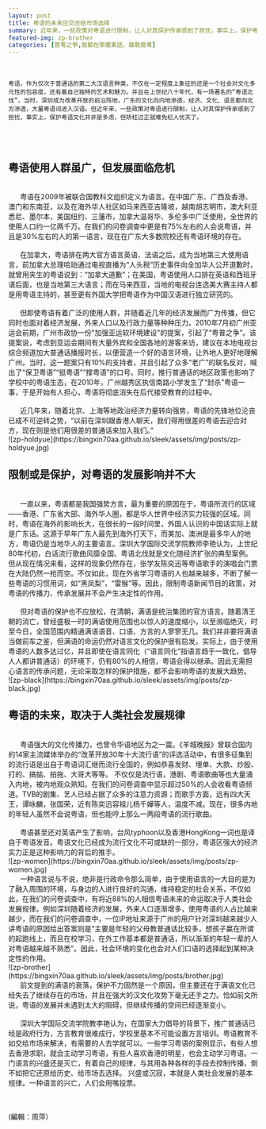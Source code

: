 ```yaml
---
layout: post
title: 粤语的未来应交还给市场选择
summary: 近年来，一些政策对粤语进行限制，让人对其保护传承感到了担忧，事实上，保护粤语文化并非是多虑，但矫枉过正就难免杞人忧天了。
featured-img: zp-brother
categories: [普粵之爭,我都在學廣東話，誰敢廢粵]
---
```


<br>

```
粤语，作为仅次于普通话的第二大汉语言种类，不仅在一定程度上象征的还是一个社会对文化多元性的包容度，还有着自己独特的艺术和魅力。并且在上世纪八十年代，有一场著名的“粤语北伐”，当时，深圳成为改革开放的前沿阵地，广东的文化向内地渗透，经济、文化、语言都向北方渗透，大量粤语词进入汉语。但近年来，一些政策对粤语进行限制，让人对其保护传承感到了担忧，事实上，保护粤语文化并非是多虑，但矫枉过正就难免杞人忧天了。

```

<br><br>

粤语使用人群虽广，但发展面临危机
------
<br> 
&#160;&#160;&#160;&#160;&#160;&#160;粤语在2009年被联合国教科文组织定义为语言。在中国广东、广西及香港、澳门和东南亚，以及在海外华人社区如马来西亚吉隆坡，越南胡志明市，澳大利亚悉尼、墨尔本，美国纽约、三藩市，加拿大温哥华、多伦多中广泛使用，全世界的使用人口约一亿两千万。在我们的问卷调查中更是有75%左右的人会说粤语，并且是30%左右的人的第一语言，现在在广东大多数院校还有粤语环境的存在。
<br> 
<br> &#160;&#160;&#160;&#160;&#160;&#160;在加拿大，粤语排在两大官方语言英语、法语之后，成为当地第三大使用语言，前加拿大总理哈珀通过电视直播为“人头税”历史事件向全加华人公开道歉时，就曾用夹生的粤语说到：“加拿大道歉”；在美国，粤语使用人口排在英语和西班牙语后面，也是当地第三大语言；而在马来西亚，当地的电视台连选美大赛主持人都是用粤语主持的，甚至更有外国大学把粤语作为中国汉语进行独立研究的。 
<br> 
<br> &#160;&#160;&#160;&#160;&#160;&#160;但即使粤语有着广泛的使用人群，并随着近几年的经济发展而广为传播，但它同时也面对着经济发展，外来人口以及行政力量等种种压力。2010年7月初广州亚运会前期，广州市政协一份"加强亚运软环境建设"的提案，引起了“粤普之争”。该提案说，考虑到亚运会期间有大量外宾和全国各地的游客来访，建议在本地电视台综合频道加大普通话播报时长，以便营造一个好的语言环境，让外地人更好地理解广州。当时，这一题案只有10%的支持者，并且引起了众多“老广”的联名反对，喊出了“保卫粤语”“挺粤语”“撑粤语”的口号。同时，推行普通话的地区政策也影响了学校中的粤语生态，在2010年，广州越秀区执信南路小学发生了“封杀”粤语一事，于是开始有人担心，粤语将彻底消失在后代接受教育的过程中。
<br> 
<br> &#160;&#160;&#160;&#160;&#160;&#160;近几年来，随着北京、上海等地政治经济力量转向强势，粤语的先锋地位沦丧已成不可逆转之势，“以前在深圳跟香港人聊天，我们得用很差的粤语去迎合对方，现在则是他们用很差的普通话来加入我们。”
<br>
![zp-holdyue](https://bingxin70aa.github.io/sleek/assets/img/posts/zp-holdyue.jpg)
<br> 

限制或是保护，对粤语的发展影响并不大
------

<br> 
&#160;&#160;&#160;&#160;&#160;&#160;一直以来，粤语都是我国强势方言，最为重要的原因在于，粤语所流行的区域——香港、广东省大部、海外华人圈，都是华人世界中经济实力较强的区域。同时，粤语在海外的影响长大，在很长的一段时间里，外国人认识的中国话实际上就是广东话。这源于早年广东人最先到海外打天下，而美加、澳洲是最多华人的地方，粤语仍是当地华人的主要语言。深圳大学国际交流学院教师李艳认为，上世纪80年代初，白话流行歌曲风靡全国、粤语北伐就是文化随经济扩张的典型案例。但从现在情况来看，这样的现象仍然存在，张学友陈奕迅等粤语歌手的演唱会门票在大陆仍然一抢而空。不仅如此，现在外省学习粤语的人也越来越多，不断了解一些粤语的习惯用词，如“黑凤梨”，“雷猴”等。因此，限制粤语新闻节目的政策，对粤语的传播力、传承发展并不会产生决定性的作用。 
<br> <br> 
&#160;&#160;&#160;&#160;&#160;&#160;但对粤语的保护也不应放松，在清朝，满语是统治集团的官方语言。随着清王朝的消亡，曾经盛极一时的满语使用范围也以惊人的速度缩小，以至濒临绝灭，时至今日，全国范围内精通满语语音、口语、方言的人寥寥无几。我们并非要将满语当做前车之鉴，但满语的命运仍然对语言文化的保护很有启发。实际上，由于使用粤语的人数多达过亿，并且即使在语言同化（“语言同化”指语言趋于一致化，倡导人人都讲普通话）的环境下，仍有80%的人相信，粤语会得以继承。因此无需担心语言的传承问题，无论采取怎样的保护措施，都不会影响粤语的发展大趋势。 
<br>
![zp-black](https://bingxin70aa.github.io/sleek/assets/img/posts/zp-black.jpg)
<br> 

粤语的未来，取决于人类社会发展规律
------

<br> 
&#160;&#160;&#160;&#160;&#160;&#160;粤语强大的文化传播力，也曾令华语地区为之一震。《羊城晚报》曾联合国内的14家主流媒体举办的“改革开放30年十大流行语”的评选活动中，有很多征集到的流行语是出自于粤语词汇继而流行全国的，例如恭喜发财、埋单、大款、炒股、打的、搞掂、拍拖、大哥大等等。
不仅仅是流行语，港剧、粤语歌曲等也大量涌入内地，被内地观众熟知。在我们的问卷调查中显示超过50%的人会收看粤语频道。TVB的剧集、艺人已经占据了众多的注意力资源；而歌手方面，远有四大天王，谭咏麟，张国荣，近有陈奕迅容祖儿杨千嬅等人，温度不减。现在，很多内地的年轻人虽然不会说粤语，但也能哼上那么一两段粤语的流行歌曲。
<br> <br> 
&#160;&#160;&#160;&#160;&#160;&#160;粤语甚至还对英语产生了影响，台风typhoon以及香港HongKong一词也是译自于粤语发音。粤语文化已经成为流行文化不可或缺的一部分，粤语区强大的经济实力正是这种影响力的背后的推手。 
<br> ![zp-women](https://bingxin70aa.github.io/sleek/assets/img/posts/zp-women.jpg)<br> 
&#160;&#160;&#160;&#160;&#160;&#160;一种语言说与不说，绝非是行政命令那么简单，由于使用语言的一大目的是为了融入周围的环境，与身边的人进行良好的沟通，维持稳定的社会关系，不仅如此，在我们的问卷调查中，有将近88%的人相信粤语未来的命运取决于人类社会发展规律。例如深圳随着经济的发展，外来人口逐渐增多，使用粤语的人占比越来越少，而在我们的问卷调查中，一位IP地址来源于广州的用户针对深圳越来越少人讲粤语的原因给出答案则是“主要是年轻的父母教普通话比较多，想孩子赢在所谓的起跑线上，而且在校学习，在外工作基本都是普通话，所以渐渐的年轻一辈的人对粤语越来越不熟悉”。因此，社会环境的变化也会对人们口语的选择起到某种决定性的作用。
<br>![zp-brother](https://bingxin70aa.github.io/sleek/assets/img/posts/brother.jpg) <br> 
&#160;&#160;&#160;&#160;&#160;&#160;前文提到的满语的衰落，保护不力固然是一个原因，但主要还在于满语文化已经失去了继续存在的市场，并且在强大的汉文化攻势下毫无还手之力。恰如前文所说，粤语的发展并未遇到太大的阻碍，但继续传播的空间已经逐渐变小。
<br> <br> 
&#160;&#160;&#160;&#160;&#160;&#160;深圳大学国际交流学院教李艳认为，在国家大力倡导的背景下，推广普通话已经是政府行为，方言教育很难成行，学校里基本不可能设置方言培训。粤语教育不如交给市场来解决，有需要的人去学就可以。一些学习粤语的案例显示，有些人想去香港求职，就会主动学习粤语，有些人喜欢香港的明星，也会主动学习粤语。一门语言的兴盛还是灭亡，有着自己的规律，与其用各种各样的手段去控制传播，倒不如把它还原给历史、给市场去选择。
兴盛或沉寂，本就是人类社会发展的基本规律。一种语言的兴亡，人们会用嘴投票。

<br> <br> 
(編輯：周萍）
